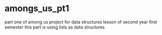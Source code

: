 # amongs_us_pt1
part one of among us project for data structures lesson of second year first semester
this part is using lists as data structures
